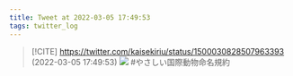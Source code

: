 ```yaml
---
title: Tweet at 2022-03-05 17:49:53
tags: twitter_log
---
```


> [!CITE] https://twitter.com/kaisekiriu/status/1500030828507963393 (2022-03-05 17:49:53)
> ![](https://twitter.com/kaisekiriu/status/1500030828507963393)
> #やさしい国際動物命名規約
